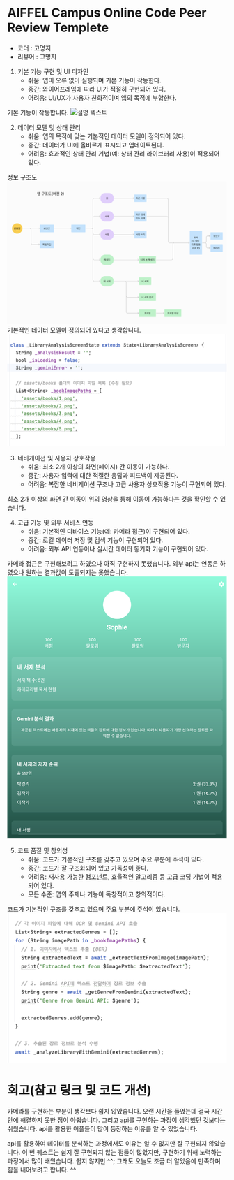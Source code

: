 # AIFFEL Campus Online Code Peer Review Templete
- 코더 : 고명지
- 리뷰어 : 고명지 


1. 기본 기능 구현 및 UI 디자인
    - 쉬움: 앱이 오류 없이 실행되며 기본 기능이 작동한다.
    - 중간: 와이어프레임에 따라 UI가 적절히 구현되어 있다.
    - 어려움: UI/UX가 사용자 친화적이며 앱의 목적에 부합한다.
      
기본 기능이 작동합니다.
![설명 텍스트](./20250212webm-ezgif.com-video-to-gif-converter.gif)

2. 데이터 모델 및 상태 관리
    - 쉬움: 앱의 목적에 맞는 기본적인 데이터 모델이 정의되어 있다.
    - 중간: 데이터가 UI에 올바르게 표시되고 업데이트된다.
    - 어려움: 효과적인 상태 관리 기법(예: 상태 관리 라이브러리 사용)이 적용되어 있다.

정보 구조도
![Alt text](./50.png) 
기본적인 데이터 모델이 정의되어 있다고 생각합니다.
![Alt text](./51.png) 

3. 네비게이션 및 사용자 상호작용
    - 쉬움: 최소 2개 이상의 화면(페이지) 간 이동이 가능하다.
    - 중간: 사용자 입력에 대한 적절한 응답과 피드백이 제공된다.
    - 어려움: 복잡한 네비게이션 구조나 고급 사용자 상호작용 기능이 구현되어 있다.

최소 2개 이상의 화면 간 이동이 위의 영상을 통해 이동이 가능하다는 것을 확인할 수 있습니다. 

4. 고급 기능 및 외부 서비스 연동
    - 쉬움: 기본적인 디바이스 기능(예: 카메라 접근)이 구현되어 있다.
    - 중간: 로컬 데이터 저장 및 검색 기능이 구현되어 있다.
    - 어려움: 외부 API 연동이나 실시간 데이터 동기화 기능이 구현되어 있다.

카메라 접근은 구현해보려고 하였으나 아직 구현하지 못했습니다.
외부 api는 연동은 하였으나 원하는 결과값이 도출되지는 못했습니다. 
![Alt text](./52.png) 

5. 코드 품질 및 창의성
    - 쉬움: 코드가 기본적인 구조를 갖추고 있으며 주요 부분에 주석이 있다.
    - 중간: 코드가 잘 구조화되어 있고 가독성이 좋다.
    - 어려움: 재사용 가능한 컴포넌트, 효율적인 알고리즘 등 고급 코딩 기법이 적용되어 있다.
    - 모든 수준: 앱의 주제나 기능이 독창적이고 창의적이다.
  
코드가 기본적인 구조를 갖추고 있으며 주요 부분에 주석이 있습니다. 
![Alt text](./53.png) 


# 회고(참고 링크 및 코드 개선)

카메라를 구현하는 부분이 생각보다 쉽지 않았습니다. 오랜 시간을 들였는데 결국 시간안에 해결하지 못한 점이 아쉽습니다.
그리고 api를 구현하는 과정이 생각했던 것보다는 쉬웠습니다.
api를 활용한 어플들이 많이 등장하는 이유를 알 수 있었습니다. 

api를 활용하여 데이터를 분석하는 과정에서도 이유는 알 수 없지만 잘 구현되지 않았습니다. 
이 번 퀘스트는 쉽지 잘 구현되지 않는 점들이 많았지만,
구현하기 위해 노력하는 과정에서 많이 배웠습니다.
쉽지 않지만 ^^; 그래도 오늘도 조금 더 알았음에 만족하며 힘을 내어보려고 합니다. ^^
